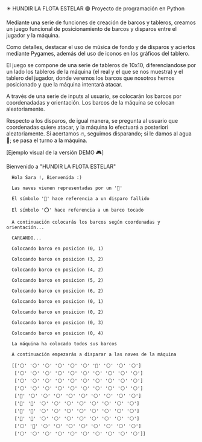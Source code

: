 ✴️ HUNDIR LA FLOTA ESTELAR 🟣 Proyecto de programación en Python

  Mediante una serie de funciones de creación de barcos y tableros, creamos un juego funcional de posicionamiento de barcos y disparos entre el jugador y la máquina.
  
  Como detalles, destacar el uso de música de fondo y de disparos y aciertos mediante Pygames, además del uso de iconos en los gráficos del tablero.
    
  El juego se compone de una serie de tableros de 10x10, diferenciandose por un lado los tableros de la máquina (el real y el que se nos muestra) y el tablero del    jugador, donde veremos los barcos que nosotros hemos posicionado y que la máquina intentará atacar.
  
  A través de una serie de inputs al usuario, se colocarán los barcos por coordenadadas y orientación. Los barcos de la máquina se colocan aleatoriamente.
  
  Respecto a los disparos, de igual manera, se pregunta al usuario que coordenadas quiere atacar, y la máquina lo efectuará a posteriori aleatoriamente.
  Si acertamos 🔥, seguimos disparando; si le damos al agua 🔵; se pasa el turno a la máquina.
  
  
  [Ejemplo visual de la versión DEMO 🎮]
  
  Bienvenido a "HUNDIR LA FLOTA ESTELAR"
  
      Hola Sara !, Bienvenida :)
      
      Las naves vienen representadas por un '🚀'
      
      El símbolo '🔷' hace referencia a un disparo fallido
      
      El símbolo '⭕' hace referencia a un barco tocado
      
      A continuación colocarás los barcos según coordenadas y orientación...
      
      CARGANDO...
      
      Colocando barco en posicion (0, 1)
      
      Colocando barco en posicion (3, 2)
      
      Colocando barco en posicion (4, 2)
      
      Colocando barco en posicion (5, 2)
      
      Colocando barco en posicion (6, 2)
      
      Colocando barco en posicion (0, 1)
      
      Colocando barco en posicion (0, 2)
      
      Colocando barco en posicion (0, 3)
      
      Colocando barco en posicion (0, 4)
      
      La máquina ha colocado todos sus barcos
      
      A continuación empezarás a disparar a las naves de la máquina
      
      [['⚪' '⚪' '⚪' '⚪' '⚪' '⚪' '🚀' '⚪' '⚪' '⚪']
       ['⚪' '⚪' '⚪' '⚪' '⚪' '⚪' '⚪' '⚪' '⚪' '⚪']
       ['⚪' '⚪' '⚪' '⚪' '⚪' '⚪' '⚪' '⚪' '⚪' '⚪']
       ['⚪' '⚪' '⚪' '⚪' '⚪' '⚪' '⚪' '⚪' '⚪' '⚪']
       ['🚀' '⚪' '⚪' '⚪' '⚪' '⚪' '⚪' '⚪' '⚪' '⚪']
       ['🚀' '🚀' '⚪' '⚪' '⚪' '⚪' '⚪' '⚪' '⚪' '⚪']
       ['🚀' '🚀' '⚪' '⚪' '⚪' '⚪' '⚪' '⚪' '⚪' '⚪']
       ['🚀' '🚀' '⚪' '⚪' '⚪' '⚪' '⚪' '⚪' '⚪' '⚪']
       ['⚪' '🚀' '⚪' '⚪' '⚪' '⚪' '⚪' '⚪' '⚪' '⚪']
       ['⚪' '⚪' '⚪' '⚪' '⚪' '⚪' '⚪' '⚪' '⚪' '⚪']]
